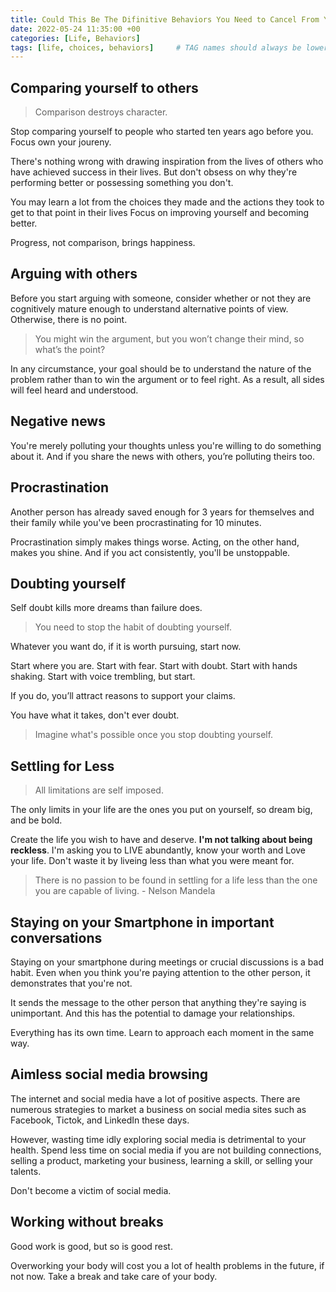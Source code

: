 ```yaml
---
title: Could This Be The Difinitive Behaviors You Need to Cancel From Your Life?
date: 2022-05-24 11:35:00 +00
categories: [Life, Behaviors]
tags: [life, choices, behaviors]     # TAG names should always be lowercase
---
```


## Comparing yourself to others

> Comparison destroys character.

Stop comparing yourself to people who started ten years ago before you. Focus own your joureny.

There's nothing wrong with drawing inspiration from the lives of others who have achieved success in their lives. But don't obsess on why they're performing better or possessing something you don't.

You may learn a lot from the choices they made and the actions they took to get to that point in their lives Focus on improving yourself and becoming better.

Progress, not comparison, brings happiness.

## Arguing with others

Before you start arguing with someone, consider whether or not they are cognitively mature enough to understand alternative points of view. Otherwise, there is no point.

> You might win the argument, but you won’t change their mind, so what’s the point?

In any circumstance, your goal should be to understand the nature of the problem rather than to win the argument or to feel right. As a result, all sides will feel heard and understood.

## Negative news

You're merely polluting your thoughts unless you're willing to do something about it. And if you share the news with others, you’re polluting theirs too.

## Procrastination

Another person has already saved enough for 3 years for themselves and their family while you've been procrastinating for 10 minutes.

Procrastination simply makes things worse. Acting, on the other hand, makes you shine. And if you act consistently, you'll be unstoppable.

## Doubting yourself

Self doubt kills more dreams than failure does.

> You need to stop the habit of doubting yourself.

Whatever you want do, if it is worth pursuing, start now.

Start where you are. Start with fear. Start with doubt. Start with hands shaking. Start with voice trembling, but start.

If you do, you’ll attract reasons to support your claims.

You have what it takes, don't ever doubt.

> Imagine what's possible once you stop doubting yourself.

## Settling for Less

> All limitations are self imposed.

The only limits in your life are the ones you put on yourself, so dream big, and be bold.

Create the life you wish to have and deserve. **I'm not talking about being reckless**. I'm asking you to LIVE abundantly, know your worth and Love your life. Don't waste it by liveing less than what you were meant for.

> There is no passion to be found in settling for a life less than the one you are capable of living. - Nelson Mandela

## Staying on your Smartphone in important conversations

Staying on your smartphone during meetings or crucial discussions is a bad habit. Even when you think you're paying attention to the other person, it demonstrates that you're not.

It sends the message to the other person that anything they're saying is unimportant. And this has the potential to damage your relationships.

Everything has its own time. Learn to approach each moment in the same way.

## Aimless social media browsing

The internet and social media have a lot of positive aspects. There are numerous strategies to market a business on social media sites such as Facebook, Tictok, and LinkedIn these days.

However, wasting time idly exploring social media is detrimental to your health. Spend less time on social media if you are not building connections, selling a product, marketing your business, learning a skill, or selling your talents.

Don't become a victim of social media.

## Working without breaks

Good work is good, but so is good rest.

Overworking your body will cost you a lot of health problems in the future, if not now. Take a break and take care of your body.

